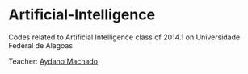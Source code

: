 # Artificial-Intelligence
Codes related to Artificial Intelligence class of 2014.1 on Universidade Federal de Alagoas

Teacher: [Aydano Machado](http://buscatextual.cnpq.br/buscatextual/visualizacv.do?id=K4766550D8)
